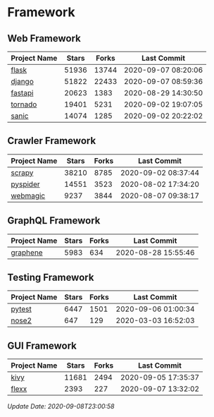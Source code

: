 # Framework

## Web Framework

| Project Name | Stars | Forks | Last Commit |
| ------------ | ----- | ----- | ----------- |
| [flask](https://github.com/pallets/flask) | 51936 | 13744 | 2020-09-07 08:20:06 |
| [django](https://github.com/django/django) | 51822 | 22433 | 2020-09-07 08:59:36 |
| [fastapi](https://github.com/tiangolo/fastapi) | 20623 | 1383 | 2020-08-29 14:30:50 |
| [tornado](https://github.com/tornadoweb/tornado) | 19401 | 5231 | 2020-09-02 19:07:05 |
| [sanic](https://github.com/huge-success/sanic) | 14074 | 1285 | 2020-09-02 20:22:02 |

## Crawler Framework

| Project Name | Stars | Forks | Last Commit |
| ------------ | ----- | ----- | ----------- |
| [scrapy](https://github.com/scrapy/scrapy) | 38210 | 8785 | 2020-09-02 08:37:44 |
| [pyspider](https://github.com/binux/pyspider) | 14551 | 3523 | 2020-08-02 17:34:20 |
| [webmagic](https://github.com/code4craft/webmagic) | 9237 | 3844 | 2020-08-07 09:38:17 |

## GraphQL Framework

| Project Name | Stars | Forks | Last Commit |
| ------------ | ----- | ----- | ----------- |
| [graphene](https://github.com/graphql-python/graphene) | 5983 | 634 | 2020-08-28 15:55:46 |

## Testing Framework

| Project Name | Stars | Forks | Last Commit |
| ------------ | ----- | ----- | ----------- |
| [pytest](https://github.com/pytest-dev/pytest) | 6447 | 1501 | 2020-09-06 01:00:34 |
| [nose2](https://github.com/nose-devs/nose2) | 647 | 129 | 2020-03-03 16:52:03 |

## GUI Framework

| Project Name | Stars | Forks | Last Commit |
| ------------ | ----- | ----- | ----------- |
| [kivy](https://github.com/kivy/kivy) | 11681 | 2494 | 2020-09-05 17:35:37 |
| [flexx](https://github.com/flexxui/flexx) | 2393 | 227 | 2020-09-07 13:32:02 |

*Update Date: 2020-09-08T23:00:58*